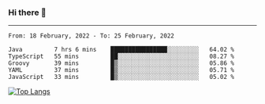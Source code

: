 ### Hi there 👋
---
<!--START_SECTION:waka-->
```text
From: 18 February, 2022 - To: 25 February, 2022

Java         7 hrs 6 mins    ████████████████░░░░░░░░░   64.02 % 
TypeScript   55 mins         ██░░░░░░░░░░░░░░░░░░░░░░░   08.27 % 
Groovy       39 mins         █▒░░░░░░░░░░░░░░░░░░░░░░░   05.86 % 
YAML         37 mins         █▒░░░░░░░░░░░░░░░░░░░░░░░   05.71 % 
JavaScript   33 mins         █▒░░░░░░░░░░░░░░░░░░░░░░░   05.02 % 
```
<!--END_SECTION:waka-->

[![Top Langs](https://github-readme-stats.vercel.app/api/top-langs/?username=HyunAh-iia&layout=compact)](https://github.com/anuraghazra/github-readme-stats)
<!--
**HyunAh-iia/HyunAh-iia** is a ✨ _special_ ✨ repository because its `README.md` (this file) appears on your GitHub profile.

Here are some ideas to get you started:

- 🔭 I’m currently working on ...
- 🌱 I’m currently learning ...
- 👯 I’m looking to collaborate on ...
- 🤔 I’m looking for help with ...
- 💬 Ask me about ...
- 📫 How to reach me: ...
- 😄 Pronouns: ...
- ⚡ Fun fact: ...
-->

